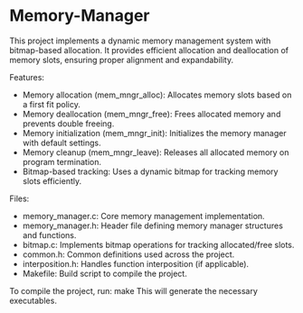 # Memory-Manager

This project implements a dynamic memory management system with bitmap-based allocation. It provides efficient allocation and deallocation of memory slots, ensuring proper alignment and expandability.

Features:
- Memory allocation (mem_mngr_alloc): Allocates memory slots based on a first fit policy.
- Memory deallocation (mem_mngr_free): Frees allocated memory and prevents double freeing.
- Memory initialization (mem_mngr_init): Initializes the memory manager with default settings.
- Memory cleanup (mem_mngr_leave): Releases all allocated memory on program termination.
- Bitmap-based tracking: Uses a dynamic bitmap for tracking memory slots efficiently.

Files:
- memory_manager.c: Core memory management implementation.
- memory_manager.h: Header file defining memory manager structures and functions.
- bitmap.c: Implements bitmap operations for tracking allocated/free slots.
- common.h: Common definitions used across the project.
- interposition.h: Handles function interposition (if applicable).
- Makefile: Build script to compile the project.

To compile the project, run:
make
This will generate the necessary executables.
